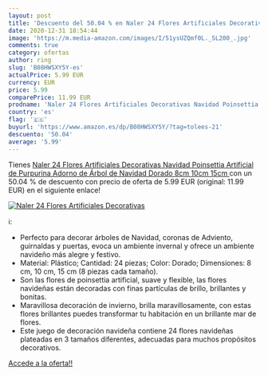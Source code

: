 ```yaml
---
layout: post
title: 'Descuento del 50.04 % en Naler 24 Flores Artificiales Decorativas'
date: 2020-12-31 18:54:44
image: 'https://m.media-amazon.com/images/I/51ysUZQmf0L._SL200_.jpg'
comments: true
category: ofertas
author: ring
slug: 'B08HWSXY5Y-es'
actualPrice: 5.99 EUR
currency: EUR
price: 5.99
comparePrice: 11.99 EUR
prodname: 'Naler 24 Flores Artificiales Decorativas Navidad Poinsettia Artificial de Purpurina Adorno de Árbol de Navidad  Dorado  8cm  10cm  15cm '
country: 'es'
flag: '🇪🇸'
buyurl: 'https://www.amazon.es/dp/B08HWSXY5Y/?tag=tolees-21'
descuento: '50.04'
average: '5.99'
---
```


Tienes [Naler 24 Flores Artificiales Decorativas Navidad Poinsettia Artificial de Purpurina Adorno de Árbol de Navidad  Dorado  8cm  10cm  15cm ](https://www.amazon.es/dp/B08HWSXY5Y/?tag=tolees-21) con un 50.04 % de descuento con precio de oferta de 5.99 EUR (original: 11.99 EUR) en el siguiente enlace!

[![Naler 24 Flores Artificiales Decorativas](https://m.media-amazon.com/images/I/51ysUZQmf0L._SL200_.jpg)](https://www.amazon.es/dp/B08HWSXY5Y/?tag=tolees-21)

ℹ️:

- Perfecto para decorar árboles de Navidad, coronas de Adviento, guirnaldas y puertas, evoca un ambiente invernal y ofrece un ambiente navideño más alegre y festivo.
- Material: Plástico; Cantidad: 24 piezas; Color: Dorado; Dimensiones: 8 cm, 10 cm, 15 cm (8 piezas cada tamaño).
- Son las flores de poinsettia artificial, suave y flexible, las flores navideñas están decoradas con finas partículas de brillo, brillantes y bonitas.
- Maravillosa decoración de invierno, brilla maravillosamente, con estas flores brillantes puedes transformar tu habitación en un brillante mar de flores.
- Este juego de decoración navideña contiene 24 flores navideñas plateadas en 3 tamaños diferentes, adecuadas para muchos propósitos decorativos.

[Accede a la oferta!!](https://www.amazon.es/dp/B08HWSXY5Y/?tag=tolees-21)
